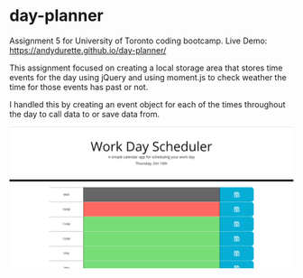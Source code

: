 # day-planner
Assignment 5 for University of Toronto coding bootcamp.
Live Demo: https://andydurette.github.io/day-planner/

This assignment focused on creating a local storage area that stores time events for the day using jQuery and using moment.js to check weather the time for those events has past or not.

I handled this by creating an event object for each of the times throughout the day to call data to or save data from.

![markdown-preview-image](assets/images/markdown-preview-image.png)
